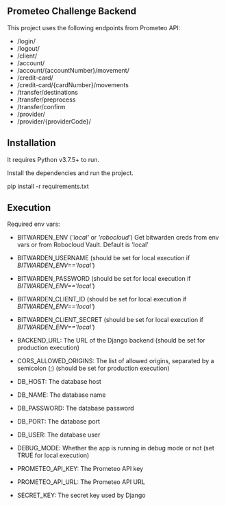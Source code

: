## Prometeo Challenge Backend

This project uses the following endpoints from Prometeo API:

- /login/
- /logout/
- /client/
- /account/
- /account/{accountNumber}/movement/
- /credit-card/
- /credit-card/{cardNumber}/movements
- /transfer/destinations
- /transfer/preprocess
- /transfer/confirm
- /provider/
- /provider/{providerCode}/

## Installation

It requires Python v3.7.5+ to run.

Install the dependencies and run the project.

pip install -r requirements.txt


## Execution

Required env vars:

- BITWARDEN_ENV (*'local'* or *'robocloud'*) Get bitwarden creds from env vars or from Robocloud Vault. Default is 'local'
- BITWARDEN_USERNAME (should be set for local execution if *BITWARDEN_ENV=='local'*)
- BITWARDEN_PASSWORD (should be set for local execution if *BITWARDEN_ENV=='local'*)
- BITWARDEN_CLIENT_ID (should be set for local execution if *BITWARDEN_ENV=='local'*)
- BITWARDEN_CLIENT_SECRET (should be set for local execution if *BITWARDEN_ENV=='local'*)

- BACKEND_URL: The URL of the Django backend (should be set for production execution)
- CORS_ALLOWED_ORIGINS: The list of allowed origins, separated by a semicolon (;) (should be set for production execution)
- DB_HOST: The database host
- DB_NAME: The database name
- DB_PASSWORD: The database password
- DB_PORT: The database port
- DB_USER: The database user
- DEBUG_MODE: Whether the app is running in debug mode or not (set TRUE for local execution)
- PROMETEO_API_KEY: The Prometeo API key
- PROMETEO_API_URL: The Prometeo API URL
- SECRET_KEY: The secret key used by Django
